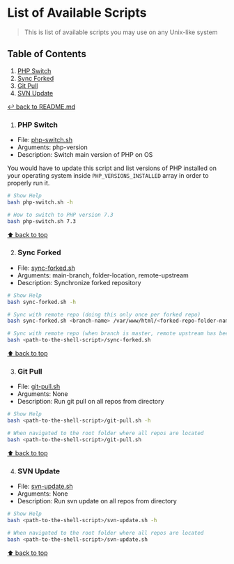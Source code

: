 # List of Available Scripts
> This is list of available scripts you may use on any Unix-like system

## Table of Contents

1. [PHP Switch](#php-switch)
1. [Sync Forked](#sync-forked)
1. [Git Pull](#git-pull)
1. [SVN Update](#svn-update)

[↩ back to README.md](./../README.md#shell-scripts)

1. ### PHP Switch

* File: [php-switch.sh](./php-switch.sh)
* Arguments: php-version
* Description: Switch main version of PHP on OS

You would have to update this script and list versions of PHP installed on your operating system inside `PHP_VERSIONS_INSTALLED` array in order to properly run it.

```bash
# Show Help
bash php-switch.sh -h

# How to switch to PHP version 7.3
bash php-switch.sh 7.3
```

[⬆ back to top](#table-of-contents)

2. ### Sync Forked

* File: [sync-forked.sh](./sync-forked.sh)
* Arguments: main-branch, folder-location, remote-upstream
* Description: Synchronize forked repository

```bash
# Show Help
bash sync-forked.sh -h

# Sync with remote repo (doing this only once per forked repo)
bash sync-forked.sh <branch-name> /var/www/html/<forked-repo-folder-name> https://github.com/<username>/<repo-name>

# Sync with remote repo (when branch is master, remote upstream has been added and current directory chosen)
bash <path-to-the-shell-script>/sync-forked.sh
```

[⬆ back to top](#table-of-contents)

3. ### Git Pull

* File: [git-pull.sh](./git-pull.sh)
* Arguments: None
* Description: Run git pull on all repos from directory

```bash
# Show Help
bash <path-to-the-shell-script>/git-pull.sh -h

# When navigated to the root folder where all repos are located
bash <path-to-the-shell-script>/git-pull.sh
```

[⬆ back to top](#table-of-contents)

4. ### SVN Update

* File: [svn-update.sh](./svn-update.sh)
* Arguments: None
* Description: Run svn update on all repos from directory

```bash
# Show Help
bash <path-to-the-shell-script>/svn-update.sh -h

# When navigated to the root folder where all repos are located
bash <path-to-the-shell-script>/svn-update.sh
```

[⬆ back to top](#table-of-contents)
